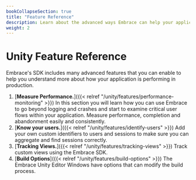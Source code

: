 ```yaml
---
bookCollapseSection: true
title: "Feature Reference"
description: Learn about the advanced ways Embrace can help your application
weight: 2
---
```


# Unity Feature Reference

Embrace's SDK includes many advanced features that you can enable to help you understand more about
how your application is performing in production.

1. [**Measure Performance.**]({{< relref "/unity/features/performance-monitoring" >}}) In this section you will learn how you can use Embrace to go beyond logging and crashes and start to examine critical user flows within your application. Measure performance, completion and abandonment easily and consistently.
1. [**Know your users.**]({{< relref "/unity/features/identify-users" >}}) Add your own custom identifiers to users and sessions to make sure you can aggregate and find sessions correctly.
1. [**Tracking Views.**]({{< relref "/unity/features/tracking-views" >}}) Track custom views using the Embrace SDK.
1. [**Build Options**]({{< relref "/unity/features/build-options" >}}) The Embrace Unity Editor Windows have options that can modify the build process.

